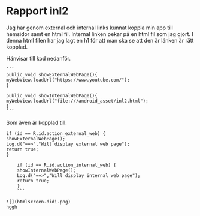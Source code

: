 
# Rapport inl2

Jag har genom external och internal links kunnat koppla min app till hemsidor samt en html fil.
Internal linken pekar på en html fil som jag gjort. I denna html filen har jag lagt en h1 för att man ska se att den är länken är rätt kopplad.

Hänvisar till kod nedanför.

    ```
    public void showExternalWebPage(){
    myWebView.loadUrl("https://www.youtube.com/");
    }

    public void showInternalWebPage(){
    myWebView.loadUrl("file:///android_asset/inl2.html");
    }
    ```

Som även är kopplad till:
```
if (id == R.id.action_external_web) {
showExternalWebPage();
Log.d("==>","Will display external web page");
return true;
}

    if (id == R.id.action_internal_web) {
    showInternalWebPage();
    Log.d("==>","Will display internal web page");
    return true;
    }
    ```

![](htmlscreen.didi.png) 
hggh
